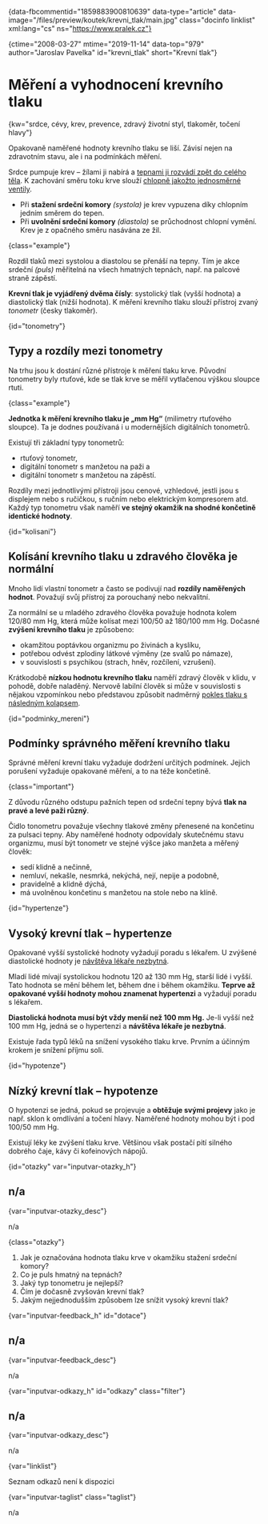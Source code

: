 
{data-fbcommentid="1859883900810639" data-type="article" data-image="/files/preview/koutek/krevni_tlak/main.jpg" class="docinfo linklist" xml:lang="cs" ns="https://www.pralek.cz"}

{ctime="2008-03-27" mtime="2019-11-14" data-top="979" author="Jaroslav Pavelka" id="krevni_tlak" short="Krevní tlak"}

# Měření a vyhodnocení krevního tlaku

{kw="srdce, cévy, krev, prevence, zdravý životní styl, tlakoměr, točení hlavy"}

Opakovaně naměřené hodnoty krevního tlaku se liší. Závisí nejen na zdravotním stavu, ale i na podmínkách měření. 

Srdce pumpuje krev – žílami ji nabírá a [tepnami ji rozvádí zpět do celého těla][1]. K zachování směru toku krve slouží [chlopně jakožto jednosměrné ventily][2]. 

  * Při **stažení srdeční komory** _(systola)_ je krev vypuzena díky chlopním jedním směrem do tepen. 
  * Při **uvolnění srdeční komory** _(diastola)_ se průchodnost chlopní vymění. Krev je z opačného směru nasávána ze žil. 

{class="example"}

Rozdíl tlaků mezi systolou a diastolou se přenáší na tepny. Tím je akce srdeční _(puls)_ měřitelná na všech hmatných tepnách, např. na palcové straně zápěstí. 

**Krevní tlak je vyjádřený dvěma čísly**: systolický tlak (vyšší hodnota) a diastolický tlak (nižší hodnota). K měření krevního tlaku slouží přístroj zvaný _tonometr_ (česky tlakoměr). 

{id="tonometry"}

## Typy a rozdíly mezi tonometry 

Na trhu jsou k dostání různé přístroje k měření tlaku krve. Původní tonometry byly rtuťové, kde se tlak krve se měřil vytlačenou výškou sloupce rtuti. 

{class="example"}

**Jednotka k měření krevního tlaku je „mm Hg“** (milimetry rtuťového sloupce). Ta je dodnes používaná i u modernějších digitálních tonometrů. 

Existují tři základní typy tonometrů: 

  * rtuťový tonometr, 
  * digitální tonometr s manžetou na paži a 
  * digitální tonometr s manžetou na zápěstí. 

Rozdíly mezi jednotlivými přístroji jsou cenové, vzhledové, jestli jsou s displejem nebo s ručičkou, s ručním nebo elektrickým kompresorem atd. Každý typ tonometru však naměří **ve stejný okamžik na shodné končetině identické hodnoty**. 

{id="kolisani"}

## Kolísání krevního tlaku u zdravého člověka je normální 

Mnoho lidí vlastní tonometr a často se podivují nad **rozdíly naměřených hodnot**. Považují svůj přístroj za porouchaný nebo nekvalitní. 

Za normální se u mladého zdravého člověka považuje hodnota kolem 120/80 mm Hg, která může kolísat mezi 100/50 až 180/100 mm Hg. Dočasné **zvýšení krevního tlaku** je způsobeno: 

  * okamžitou poptávkou organizmu po živinách a kyslíku, 
  * potřebou odvést zplodiny látkové výměny (ze svalů po námaze), 
  * v souvislosti s psychikou (strach, hněv, rozčílení, vzrušení). 

Krátkodobě **nízkou hodnotu krevního tlaku** naměří zdravý člověk v klidu, v pohodě, dobře naladěný. Nervově labilní člověk si může v souvislosti s nějakou vzpomínkou nebo představou způsobit nadměrný [pokles tlaku s následným kolapsem][3]. 

{id="podminky_mereni"}

## Podmínky správného měření krevního tlaku 

Správné měření krevní tlaku vyžaduje dodržení určitých podmínek. Jejich porušení vyžaduje opakované měření, a to na téže končetině. 

{class="important"}

Z důvodu různého odstupu pažních tepen od srdeční tepny bývá **tlak na pravé a levé paži různý**. 

Čidlo tonometru považuje všechny tlakové změny přenesené na končetinu za pulsaci tepny. Aby naměřené hodnoty odpovídaly skutečnému stavu organizmu, musí být tonometr ve stejné výšce jako manžeta a měřený člověk: 

  * sedí klidně a nečinně, 
  * nemluví, nekašle, nesmrká, nekýchá, nejí, nepije a podobně, 
  * pravidelně a klidně dýchá, 
  * má uvolněnou končetinu s manžetou na stole nebo na klíně. 

{id="hypertenze"}

## Vysoký krevní tlak – hypertenze 

Opakované vyšší systolické hodnoty vyžadují poradu s lékařem. U zvýšené diastolické hodnoty je [návštěva lékaře nezbytná][4]. 

Mladí lidé mívají systolickou hodnotu 120 až 130 mm Hg, starší lidé i vyšší. Tato hodnota se mění během let, během dne i během okamžiku. **Teprve až opakované vyšší hodnoty mohou znamenat hypertenzi** a vyžadují poradu s lékařem. 

**Diastolická hodnota musí být vždy menší než 100 mm Hg.** Je-li vyšší než 100 mm Hg, jedná se o hypertenzi a **návštěva lékaře je nezbytná**. 

Existuje řada typů léků na snížení vysokého tlaku krve. Prvním a účinným krokem je snížení příjmu soli. 

{id="hypotenze"}

## Nízký krevní tlak – hypotenze 

O hypotenzi se jedná, pokud se projevuje a **obtěžuje svými projevy** jako je např. sklon k omdlívání a točení hlavy. Naměřené hodnoty mohou být i pod 100/50 mm Hg. 

Existují léky ke zvýšení tlaku krve. Většinou však postačí pití silného dobrého čaje, kávy či kofeinových nápojů. 

{id="otazky" var="inputvar-otazky_h"}

## n/a 

{var="inputvar-otazky_desc"}

n/a 

{class="otazky"}

  1. Jak je označována hodnota tlaku krve v okamžiku stažení srdeční komory? 
  2. Co je puls hmatný na tepnách? 
  3. Jaký typ tonometru je nejlepší? 
  4. Čím je dočasně zvyšován krevní tlak? 
  5. Jakým nejjednodušším způsobem lze snížit vysoký krevní tlak? 

{var="inputvar-feedback_h" id="dotace"}

## n/a 

{var="inputvar-feedback_desc"}

n/a 

{var="inputvar-odkazy_h" id="odkazy" class="filter"}

## n/a 

{var="inputvar-odkazy_desc"}

n/a 

{var="linklist"}

Seznam odkazů není k dispozici 

{var="inputvar-taglist" class="taglist"}

n/a

 [1]: srdecni_infarkt
 [2]: varixy
 [3]: kolaps
 [4]: nalehavost_vysetreni

